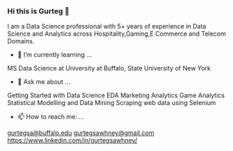 ### Hi this is Gurteg 👋

I am a Data Science professional with 5+ years of experience in Data Science and Analytics across Hospitality,Gaming,E Commerce and Telecom Domains.

- 🌱 I’m currently learning ...

MS Data Science at University at Buffalo, State University of New York


- 💬 Ask me about ...

Getting Started with Data Science
EDA
Marketing Analytics
Game Analytics
Statistical Modelling and Data Mining
Scraping web data using Selenium



- 📫 How to reach me: ...

gurtegsa@buffalo.edu
gurtegsawhney@gmail.com
https://www.linkedin.com/in/gurtegsawhney/


